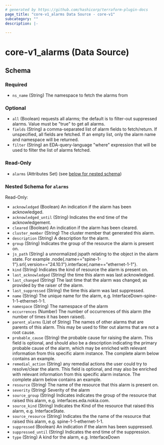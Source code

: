 ```yaml
---
# generated by https://github.com/hashicorp/terraform-plugin-docs
page_title: "core-v1_alarms Data Source - core-v1"
subcategory: ""
description: |-
  
---
```


# core-v1_alarms (Data Source)





<!-- schema generated by tfplugindocs -->
## Schema

### Required

- `ns_name` (String) The namespace to fetch the alarms from

### Optional

- `all` (Boolean) requests all alarms; the default is to filter-out suppressed alarms.
Value must be "true" to get all alarms.
- `fields` (String) a comma-separated list of alarm fields to fetch/return.  If unspecified, all fields are fetched.  If an empty list, only the alarm name and namespace will be returned.
- `filter` (String) an EDA-query-language "where" expression that will be used to filter the list of alarms fetched.

### Read-Only

- `alarms` (Attributes Set) (see [below for nested schema](#nestedatt--alarms))

<a id="nestedatt--alarms"></a>
### Nested Schema for `alarms`

Read-Only:

- `acknowledged` (Boolean) An indication if the alarm has been acknowledged.
- `acknowledged_until` (String) Indicates the end time of the acknowledgement.
- `cleared` (Boolean) An indication if the alarm has been cleared.
- `cluster_member` (String) The cluster member that generated this alarm.
- `description` (String) A description for the alarm.
- `group` (String) Indicates the group of the resource the alarm is present on.
- `js_path` (String) a unnormalized jspath relating to the object in the alarm state. For
example
.node{.name=="spine-1-1"}.srl{.version=="24.10.1"}.interface{.name=="ethernet-1-1"}.
- `kind` (String) Indicates the kind of resource the alarm is present on.
- `last_acknowledged` (String) the time this alarm was last acknowledged.
- `last_changed` (String) The last time that the alarm was changed; as provided by the raiser of the alarm.
- `last_suppressed` (String) the time this alarm was last suppressed.
- `name` (String) The unique name for the alarm, e.g. InterfaceDown-spine-1-1-ethernet-1-1.
- `namespace` (String) The namespace of the alarm
- `occurrences` (Number) The number of occurrences of this alarm (the number of times it has been raised).
- `parent_alarms` (List of String) The names of other alarms that are parents of this alarm. This may be used to
filter out alarms that are not a root cause.
- `probable_cause` (String) the probable cause for raising the alarm. This field is optional, and
should also be a description indicating the primary probable cause of the
alarm, which may be enriched with relevant information from this specific
alarm instance. The complete alarm below contains an example.
- `remedial_action` (String) any remedial actions the user could try to resolve/clear the alarm. This
field is optional, and may also be enriched with relevant information
from this specific alarm instance. The complete alarm below contains an
example.
- `resource` (String) The name of the resource that this alarm is present on.
- `severity` (String) Severity of the alarm
- `source_group` (String) Indicates indicates the group of the resource that raised this alarm, e.g. interfaces.eda.nokia.com.
- `source_kind` (String) Indicates the Kind of the resource that raised this alarm, e.g. InterfaceState.
- `source_resource` (String) Indicates the the name of the resource that raised this alarm, e.g. spine-1-1-ethernet-1-1.
- `suppressed` (Boolean) An indication if the alarm has been suppressed.
- `suppressed_until` (String) Indicates the end time of the suppression.
- `type` (String) A kind for the alarm, e.g. InterfaceDown
